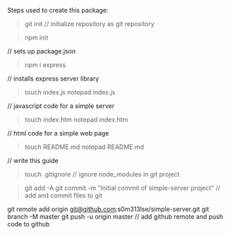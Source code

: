 Steps used to create this package:

>git init
// initialize repository as git repository

>npm init

// sets up package.json

>npm i express

// installs express server library

>touch index.js
>notepad index.js

// javascript code for a simple server

>touch index.htm
>notepad index.htm

// html code for a simple web page

>touch README.md
>notepad README.md

// write this guide

>touch .gitignore
// ignore node_modules in git project

>git add -A
>git commit -m "Initial commit of simple-server project"
// add and commit files to git

git remote add origin git@github.com:s0m313lse/simple-server.git
git branch -M master
git push -u origin master
// add github remote and push code to github
